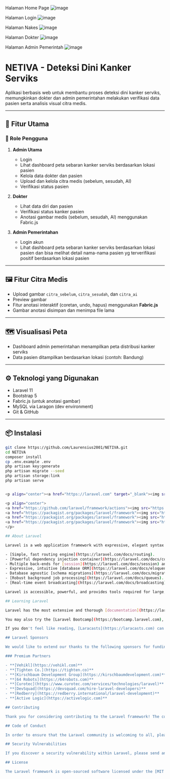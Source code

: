 Halaman Home Page
![image](https://github.com/user-attachments/assets/fe5cba7c-71bd-43b6-9b8d-248ba1122a9f)

Halaman Login
![image](https://github.com/user-attachments/assets/038b06b4-660b-4f16-92a8-597241b382f6)

Halaman Nakes
![image](https://github.com/user-attachments/assets/bf6ba440-9371-4287-ae19-50c46644f689)

Halaman Dokter
![image](https://github.com/user-attachments/assets/0cf382ec-4728-4b6a-a3c8-2d0094779180)

Halaman Admin Pemerintah
![image](https://github.com/user-attachments/assets/63ade064-7be3-400f-9e99-5022eec358e2)


# NETIVA - Deteksi Dini Kanker Serviks

Aplikasi berbasis web untuk membantu proses deteksi dini kanker serviks, memungkinkan dokter dan admin pemerintahan melakukan verifikasi data pasien serta analisis visual citra medis.

---

## 🔑 Fitur Utama

### 👥 Role Pengguna

1. **Admin Utama**
   - Login
   - Lihat dashboard peta sebaran kanker serviks berdasarkan lokasi pasien
   - Kelola data dokter dan pasien
   - Upload dan kelola citra medis (sebelum, sesudah, AI)
   - Verifikasi status pasien

2. **Dokter**
   - Lihat data diri dan pasien
   - Verifikasi status kanker pasien
   - Anotasi gambar medis (sebelum, sesudah, AI) menggunakan Fabric.js

3. **Admin Pemerintahan**
   - Login akun
   - Lihat dashboard peta sebaran kanker serviks berdasarkan lokasi pasien dan bisa melihat detail nama-nama pasien yg terverifikasi positif berdasarkan lokasi pasien

---

## 🖼️ Fitur Citra Medis

- Upload gambar `citra_sebelum`, `citra_sesudah`, dan `citra_ai`
- Preview gambar 
- Fitur anotasi interaktif (coretan, undo, hapus) menggunakan **Fabric.js**
- Gambar anotasi disimpan dan menimpa file lama

---

## 🗺️ Visualisasi Peta

- Dashboard admin pemerintahan menampilkan peta distribusi kanker serviks
- Data pasien ditampilkan berdasarkan lokasi (contoh: Bandung)

---

## ⚙️ Teknologi yang Digunakan

- Laravel 11
- Bootstrap 5
- Fabric.js (untuk anotasi gambar)
- MySQL via Laragon (dev environment)
- Git & GitHub

---

## 📦 Instalasi

```bash
git clone https://github.com/Laurensius2001/NETIVA.git
cd NETIVA
composer install
cp .env.example .env
php artisan key:generate
php artisan migrate --seed
php artisan storage:link
php artisan serve


<p align="center"><a href="https://laravel.com" target="_blank"><img src="https://raw.githubusercontent.com/laravel/art/master/logo-lockup/5%20SVG/2%20CMYK/1%20Full%20Color/laravel-logolockup-cmyk-red.svg" width="400" alt="Laravel Logo"></a></p>

<p align="center">
<a href="https://github.com/laravel/framework/actions"><img src="https://github.com/laravel/framework/workflows/tests/badge.svg" alt="Build Status"></a>
<a href="https://packagist.org/packages/laravel/framework"><img src="https://img.shields.io/packagist/dt/laravel/framework" alt="Total Downloads"></a>
<a href="https://packagist.org/packages/laravel/framework"><img src="https://img.shields.io/packagist/v/laravel/framework" alt="Latest Stable Version"></a>
<a href="https://packagist.org/packages/laravel/framework"><img src="https://img.shields.io/packagist/l/laravel/framework" alt="License"></a>
</p>

## About Laravel

Laravel is a web application framework with expressive, elegant syntax. We believe development must be an enjoyable and creative experience to be truly fulfilling. Laravel takes the pain out of development by easing common tasks used in many web projects, such as:

- [Simple, fast routing engine](https://laravel.com/docs/routing).
- [Powerful dependency injection container](https://laravel.com/docs/container).
- Multiple back-ends for [session](https://laravel.com/docs/session) and [cache](https://laravel.com/docs/cache) storage.
- Expressive, intuitive [database ORM](https://laravel.com/docs/eloquent).
- Database agnostic [schema migrations](https://laravel.com/docs/migrations).
- [Robust background job processing](https://laravel.com/docs/queues).
- [Real-time event broadcasting](https://laravel.com/docs/broadcasting).

Laravel is accessible, powerful, and provides tools required for large, robust applications.

## Learning Laravel

Laravel has the most extensive and thorough [documentation](https://laravel.com/docs) and video tutorial library of all modern web application frameworks, making it a breeze to get started with the framework.

You may also try the [Laravel Bootcamp](https://bootcamp.laravel.com), where you will be guided through building a modern Laravel application from scratch.

If you don't feel like reading, [Laracasts](https://laracasts.com) can help. Laracasts contains thousands of video tutorials on a range of topics including Laravel, modern PHP, unit testing, and JavaScript. Boost your skills by digging into our comprehensive video library.

## Laravel Sponsors

We would like to extend our thanks to the following sponsors for funding Laravel development. If you are interested in becoming a sponsor, please visit the [Laravel Partners program](https://partners.laravel.com).

### Premium Partners

- **[Vehikl](https://vehikl.com)**
- **[Tighten Co.](https://tighten.co)**
- **[Kirschbaum Development Group](https://kirschbaumdevelopment.com)**
- **[64 Robots](https://64robots.com)**
- **[Curotec](https://www.curotec.com/services/technologies/laravel)**
- **[DevSquad](https://devsquad.com/hire-laravel-developers)**
- **[Redberry](https://redberry.international/laravel-development)**
- **[Active Logic](https://activelogic.com)**

## Contributing

Thank you for considering contributing to the Laravel framework! The contribution guide can be found in the [Laravel documentation](https://laravel.com/docs/contributions).

## Code of Conduct

In order to ensure that the Laravel community is welcoming to all, please review and abide by the [Code of Conduct](https://laravel.com/docs/contributions#code-of-conduct).

## Security Vulnerabilities

If you discover a security vulnerability within Laravel, please send an e-mail to Taylor Otwell via [taylor@laravel.com](mailto:taylor@laravel.com). All security vulnerabilities will be promptly addressed.

## License

The Laravel framework is open-sourced software licensed under the [MIT license](https://opensource.org/licenses/MIT).
